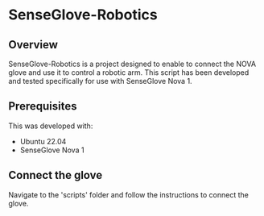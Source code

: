 # SenseGlove-Robotics

## Overview

SenseGlove-Robotics is a project designed to enable to connect the NOVA glove and use it to control a robotic arm. This script has been developed and tested specifically for use with SenseGlove Nova 1.

## Prerequisites

This was developed with:

- Ubuntu 22.04
- SenseGlove Nova 1

## Connect the glove

Navigate to the 'scripts' folder and follow the instructions to connect the glove.